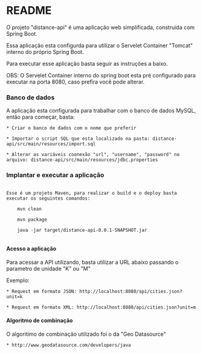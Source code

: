 # README #

O projeto "distance-api" é uma aplicação web simplificada, construida com Spring Boot. 

Essa aplicação esta configurda para utilizar o Servelet Container "Tomcat" interno do próprio Spring Boot.

Para executar esse aplicação basta seguir as instruções a baixo.

OBS: O Servelet Container interno do spring boot esta pré configurado para executar na porta 8080, caso prefira você pode alterar.


### Banco de dados ###

A aplicação esta configurada para trabalhar com o banco de dados MySQL, então para começar, basta:

	* Criar o banco de dados com o nome que preferir

	* Importar o script SQL que esta localizado na pasta: distance-api/src/main/resources/import.sql

	* Alterar as variáveis coonexão "url", "username", "password" no arquivo: distance-api/src/main/resources/jdbc.properties

### Implantar e executar a aplicação ###

```

Esse é um projeto Maven, para realizar o build e o deploy basta executar os seguintes comandos:
	
	mvn clean

	mvn package

	java -jar target/distance-api-0.0.1-SNAPSHOT.jar
	
```
#### Acesso a aplicação

Para acessar a API utilizando, basta utilizar a URL abaixo passando o parametro de unidade "K" ou "M"

Exemplo: 

	* Request em formato JSON: http://localhost:8080/api/cities.json?unit=k
	
	* Request em formato XML: http://localhost:8080/api/cities.json?unit=m



#### Algoritmo de combinação

O algoritimo de combinação utilizado foi o da "Geo Datasource"

	* http://www.geodatasource.com/developers/java

